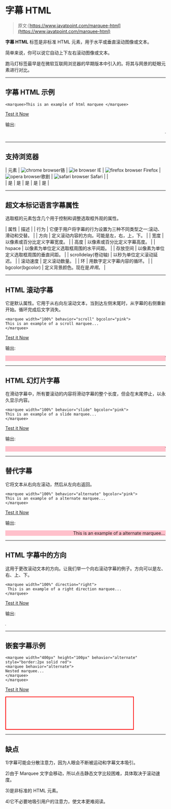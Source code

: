 # 字幕 HTML

> 原文:[https://www.javatpoint.com/marquee-html](https://www.javatpoint.com/marquee-html)

**字幕 HTML** 标签是非标准 HTML 元素，用于水平或垂直滚动图像或文本。

简单来说，你可以说它自动上下左右滚动图像或文本。

跑马灯标签最早是在微软互联网浏览器的早期版本中引入的。将其与网景的眨眼元素进行对比。

* * *

## 字幕 HTML 示例

```
<marquee>This is an example of html marquee </marquee>

```

[Test it Now](https://www.javatpoint.com/oprweb/test.jsp?filename=htmlmarquee1)

输出:

<marquee>This is an example of html marquee</marquee>

* * *

## 支持浏览器

| 元素 | ![chrome browser](../Images/4fbdc93dc2016c5049ed108e7318df19.png)铬 | ![ie browser](../Images/83dd23df1fe8373fd5bf054b2c1dd88b.png) IE | ![firefox browser](../Images/4f001fff393888a8a807ed29b28145d1.png) Firefox | ![opera browser](../Images/6cad4a592cc69a052056a0577b4aac65.png)歌剧 | ![safari browser](../Images/a0f6a9711a92203c5dc5c127fe9c9fca.png) Safari |
| <marquee></marquee> | 是 | 是 | 是 | 是 | 是 |

* * *

## 超文本标记语言字幕属性

选取框的元素包含几个用于控制和调整选取框外观的属性。

| 属性 | 描述 |
| 行为 | 它便于用户将字幕的行为设置为三种不同类型之一:滚动、滑动和交替。 |
| 方向 | 定义滚动内容的方向。可能是左，右，上，下。 |
| 宽度 | 以像素或百分比定义字幕宽度。 |
| 高度 | 以像素或百分比定义字幕高度。 |
| hspace | 以像素为单位定义选取框周围的水平间距。 |
| 存放空间 | 以像素为单位定义选取框周围的垂直间距。 |
| scrolldelay(卷动轴) | 以秒为单位定义滚动延迟。 |
| 滚动速度 | 定义滚动数量。 |
| 环 | 用数字定义字幕内容的循环。 |
| bgcolor(bgcolor) | 定义背景颜色。现在是*弃用*。 |

* * *

## HTML 滚动字幕

它是默认属性。它用于从右向左滚动文本，当到达左侧末尾时，从字幕的右侧重新开始。循环完成后文字消失。

```
<marquee width="100%" behavior="scroll" bgcolor="pink">
This is an example of a scroll marquee...
</marquee>

```

[Test it Now](https://www.javatpoint.com/oprweb/test.jsp?filename=htmlmarquee2)

输出:

<marquee width="100%" behavior="scroll" bgcolor="pink">This is an example of a scroll marquee...</marquee>

* * *

## HTML 幻灯片字幕

在滑动字幕中，所有要滚动的内容将滑动字幕的整个长度，但会在末尾停止，以永久显示内容。

```
<marquee width="100%" behavior="slide" bgcolor="pink">
This is an example of a slide marquee...
</marquee>

```

[Test it Now](https://www.javatpoint.com/oprweb/test.jsp?filename=htmlmarquee3)

输出:

<marquee width="100%" behavior="slide" bgcolor="pink">This is an example of a slide marquee...</marquee>

* * *

## 替代字幕

它将文本从右向左滚动，然后从左向右返回。

```
<marquee width="100%" behavior="alternate" bgcolor="pink">
This is an example of a alternate marquee...
</marquee>

```

[Test it Now](https://www.javatpoint.com/oprweb/test.jsp?filename=htmlmarquee4)

输出:

<marquee width="100%" behavior="alternate" bgcolor="pink">This is an example of a alternate marquee...</marquee>

* * *

## HTML 字幕中的方向

这用于更改滚动文本的方向。让我们举一个向右滚动字幕的例子。方向可以是左、右、上、下。

```
<marquee width="100%" direction="right">
 This is an example of a right direction marquee...
</marquee>

```

[Test it Now](https://www.javatpoint.com/oprweb/test.jsp?filename=htmlmarquee5)

输出:

<marquee width="100%" direction="right">This is an example of a right direction marquee...</marquee>

* * *

## 嵌套字幕示例

```
<marquee width="400px" height="100px" behavior="alternate" style="border:2px solid red">
<marquee behavior="alternate">
Nested marquee...
</marquee>
</marquee>

```

[Test it Now](https://www.javatpoint.com/oprweb/test.jsp?filename=htmlmarquee6)

<marquee width="400px" height="100px" behavior="alternate" style="border:2px solid red"><marquee behavior="alternate">Nested marquee...</marquee></marquee>

* * *

## 缺点

1)字幕可能会分散注意力，因为人眼会不断被运动和字幕文本吸引。

2)由于 Marquee 文字会移动，所以点击静态文字比较困难，具体取决于滚动速度。

3)是非标准的 HTML 元素。

4)它不必要地吸引用户的注意力，使文本更难阅读。